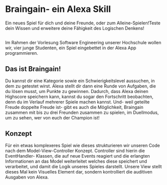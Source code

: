 ﻿# Braingain- ein Alexa Skill
Ein neues Spiel für dich und deine Freunde, oder zum Alleine-Spielen!Teste dein Wissen und erweitere deine Fähigkeit des Logischen Denkens!

## 

Im Rahmen der Vorlesung Software Engineering unserer Hochschule wollen wir, vier junge Studenten, ein Spiel eingebettet in der Alexa App programmieren.

## Das ist Braingain!
Du kannst dir eine Kategorie sowie ein Schwierigkeitslevel aussuchen, in dem zu getestet wirst. Alexa stellt dir dann eine Runde von Aufgaben, die du lösen musst, um Punkte zu gewinnen. Dadurch, dass Alexa deinen Highscore speichern kann, kannst du sogar den Fortschritt beobachten, denn du im Verlauf mehrerer Spiele machen kannst. Und- weil geteilte Freude doppelte Freude ist- gibt es auch die Möglichkeit, Braingain zusammen mit bis zu drei Freunden zusammen zu spielen, im Duellmodus, um zu sehen, wer von euch der Champion ist!

## Konzept

Für ein etwas komplexeres Spiel wie dieses strukturieren wir unseren Code nach dem Model-View-Controller Konzept.  Controller sind hierin die EventHandler- Klassen, die auf neue Events reagiert und die erlangten Informationen an das Model weiterleitet welches diese speichert und verarbeitet, und damit die Logik unseres Spieles darstellt. Unsere View stellt dieses Mal kein Visuelles Element dar, sondern kontrolliert die auditiven Ausgaben von Alexa.
